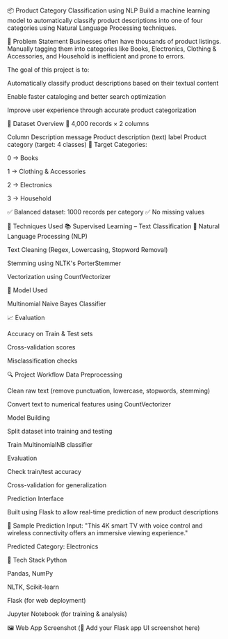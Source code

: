 📦 Product Category Classification using NLP
Build a machine learning model to automatically classify product descriptions into one of four categories using Natural Language Processing techniques.

💼 Problem Statement
Businesses often have thousands of product listings. Manually tagging them into categories like Books, Electronics, Clothing & Accessories, and Household is inefficient and prone to errors.

The goal of this project is to:

Automatically classify product descriptions based on their textual content

Enable faster cataloging and better search optimization

Improve user experience through accurate product categorization

🧾 Dataset Overview
📄 4,000 records × 2 columns


Column	Description
message	Product description (text)
label	Product category (target: 4 classes)
🎯 Target Categories:

0 → Books

1 → Clothing & Accessories

2 → Electronics

3 → Household

✅ Balanced dataset: 1000 records per category
✅ No missing values

🧠 Techniques Used
📚 Supervised Learning – Text Classification
🔡 Natural Language Processing (NLP)

Text Cleaning (Regex, Lowercasing, Stopword Removal)

Stemming using NLTK's PorterStemmer

Vectorization using CountVectorizer

🤖 Model Used

Multinomial Naive Bayes Classifier

📈 Evaluation

Accuracy on Train & Test sets

Cross-validation scores

Misclassification checks

🔍 Project Workflow
Data Preprocessing

Clean raw text (remove punctuation, lowercase, stopwords, stemming)

Convert text to numerical features using CountVectorizer

Model Building

Split dataset into training and testing

Train MultinomialNB classifier

Evaluation

Check train/test accuracy

Cross-validation for generalization

Prediction Interface

Built using Flask to allow real-time prediction of new product descriptions

🧪 Sample Prediction
Input:
"This 4K smart TV with voice control and wireless connectivity offers an immersive viewing experience."

Predicted Category:
Electronics

🧰 Tech Stack
Python

Pandas, NumPy

NLTK, Scikit-learn

Flask (for web deployment)

Jupyter Notebook (for training & analysis)

🖼️ Web App Screenshot
(📸 Add your Flask app UI screenshot here)
